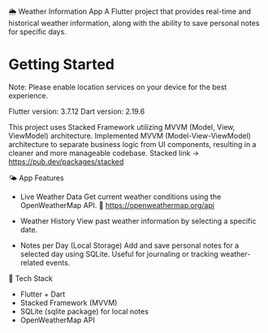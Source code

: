 🌦️ Weather Information App
A Flutter project that provides real-time and historical weather information,
along with the ability to save personal notes for specific days.

# Getting Started

Note: Please enable location services on your device for the best experience.

Flutter version: 3.7.12
Dart version: 2.19.6

This project uses Stacked Framework utilizing MVVM (Model, View, ViewModel) architecture.
Implemented MVVM (Model-View-ViewModel) architecture to separate business logic from UI components,
resulting in a cleaner and more manageable codebase.
Stacked link -> https://pub.dev/packages/stacked


🌤️ App Features
* Live Weather Data
Get current weather conditions using the OpenWeatherMap API.
🔗 https://openweathermap.org/api

* Weather History
View past weather information by selecting a specific date.

* Notes per Day (Local Storage)
Add and save personal notes for a selected day using SQLite.
Useful for journaling or tracking weather-related events.

🧩 Tech Stack
* Flutter + Dart
* Stacked Framework (MVVM)
* SQLite (sqlite package) for local notes
* OpenWeatherMap API

